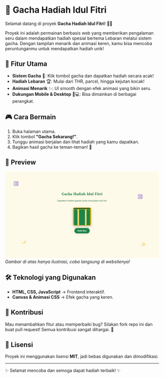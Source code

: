# 🎁 Gacha Hadiah Idul Fitri

Selamat datang di proyek **Gacha Hadiah Idul Fitri**! 🌙✨

Proyek ini adalah permainan berbasis web yang memberikan pengalaman seru dalam mendapatkan hadiah spesial bertema Lebaran melalui sistem gacha. Dengan tampilan menarik dan animasi keren, kamu bisa mencoba peruntunganmu untuk mendapatkan hadiah unik!

## 🚀 Fitur Utama
- **Sistem Gacha** 🎡: Klik tombol gacha dan dapatkan hadiah secara acak!
- **Hadiah Lebaran** 🏆: Mulai dari THR, parcel, hingga kejutan kocak!
- **Animasi Menarik** ✨: UI smooth dengan efek animasi yang bikin seru.
- **Dukungan Mobile & Desktop** 📱💻: Bisa dimainkan di berbagai perangkat.

## 🎮 Cara Bermain
1. Buka halaman utama.
2. Klik tombol **"Gacha Sekarang!"**.
3. Tunggu animasi berjalan dan lihat hadiah yang kamu dapatkan.
4. Bagikan hasil gacha ke teman-teman! 🎉

## 📸 Preview
![Preview Gacha](https://raw.githubusercontent.com/Bhosya/gacha-hadiah-idul-fitri/main/screenshot.png)  
*Gambar di atas hanya ilustrasi, coba langsung di websitenya!*

## 🛠️ Teknologi yang Digunakan
- **HTML, CSS, JavaScript** → Frontend interaktif.
- **Canvas & Animasi CSS** → Efek gacha yang keren.

## 📌 Kontribusi
Mau menambahkan fitur atau memperbaiki bug? Silakan fork repo ini dan buat pull request! Semua kontribusi sangat dihargai. 🤝

## 📜 Lisensi
Proyek ini menggunakan lisensi **MIT**, jadi bebas digunakan dan dimodifikasi.

---
✨ Selamat mencoba dan semoga dapat hadiah terbaik! ✨

